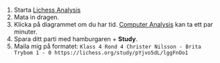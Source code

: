 1. Starta [Lichess Analysis](LICHESS/analysis)
2. Mata in dragen.
3. Klicka på diagrammet om du har tid. [Computer Analysis](../files/Screenshot_2024-02-24.png) kan ta ett par minuter.
4. Spara ditt parti med hamburgaren + **Study**.
5. Maila mig på formatet: `Klass 4 Rond 4 Christer Nilsson - Brita Trybom 1 - 0 https://lichess.org/study/pYjvo5dL/lggFnOo1` 
